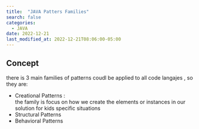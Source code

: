```yaml
---
title:  "JAVA Patters Families"
search: false
categories: 
  - JAVA
date: 2022-12-21
last_modified_at: 2022-12-21T08:06:00-05:00
---
```


## Concept
there is 3 main families of patterns coudl be applied to all code langajes 
, so they are: 

- Creational Patterns :  
the family is focus on how we create the elements or instances in our 
solution for kids specific situations
- Structural Patterns
- Behavioral Patterns